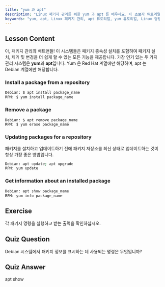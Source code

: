 ```yaml
---
title: "yum 과 apt"
description: "Linux 패키지 관리를 위한 yum 과 apt 를 배우세요. 이 초보자 튜토리얼을 통해 Debian/RPM 시스템에서 소프트웨어를 설치, 제거 및 업데이트하세요. 오늘 시작하세요!"
keywords: "yum, apt, Linux 패키지 관리, apt 튜토리얼, yum 튜토리얼, Linux 명령, 초보자 가이드, 패키지 설치"
---
```


## Lesson Content

아, 패키지 관리의 배트맨들! 이 시스템들은 패키지 종속성 설치를 포함하여 패키지 설치, 제거 및 변경을 더 쉽게 할 수 있는 모든 기능을 제공합니다. 가장 인기 있는 두 가지 관리 시스템은 **yum**과 **apt**입니다. Yum 은 Red Hat 계열에만 해당하며, apt 는 Debian 계열에만 해당합니다.

### Install a package from a repository

```bash
Debian: $ apt install package_name
RPM: $ yum install package_name
```

### Remove a package

```bash
Debian: $ apt remove package_name
RPM: $ yum erase package_name
```

### Updating packages for a repository

패키지를 설치하고 업데이트하기 전에 패키지 저장소를 최신 상태로 업데이트하는 것이 항상 가장 좋은 방법입니다.

```bash
Debian: apt update; apt upgrade
RPM: yum update
```

### Get information about an installed package

```bash
Debian: apt show package_name
RPM: yum info package_name
```

## Exercise

각 패키지 명령을 실행하고 받는 출력을 확인하십시오.

## Quiz Question

Debian 시스템에서 패키지 정보를 표시하는 데 사용되는 명령은 무엇입니까?

## Quiz Answer

apt show
